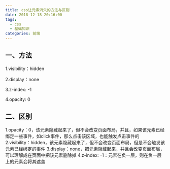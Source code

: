 ```yaml
---
title: css让元素消失的方法与区别
date: 2018-12-18 20:16:00
tags: 
  - css
  - 基础知识
categories: 前端
---
```


## 一、方法

1.visibility：hidden

2.display：none

3.z-index: -1

4.opacity: 0

## 二、区别

1.opacity：0，该元素隐藏起来了，但不会改变页面布局，并且，如果该元素已经绑定一些事件，如click事件，那么点击该区域，也能触发点击事件的
2.visibility：hidden，该元素隐藏起来了，但不会改变页面布局，但是不会触发该元素已经绑定的事件
3.display：none，把元素隐藏起来，并且会改变页面布局，可以理解成在页面中把该元素删除掉
4.z-index: -1：元素在负一层，则在负一层上的元素会将其遮盖

